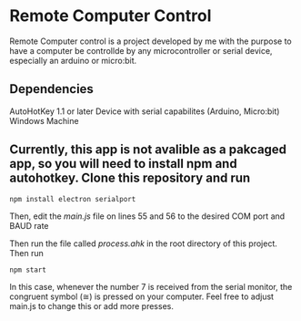 # Remote Computer Control

Remote Computer control is a project developed by me with the purpose to have a computer be controllde by any microcontroller or serial device, especially an arduino or micro:bit. 

## Dependencies

AutoHotKey 1.1 or later
Device with serial capabilites (Arduino, Micro:bit)
Windows Machine

## Currently, this app is not avalible as a pakcaged app, so you will need to install npm and autohotkey. Clone this repository and run 
```shell
npm install electron serialport
```
Then, edit the *main.js* file on lines 55 and 56 to the desired COM port and BAUD rate


Then run the file called *process.ahk* in the root directory of this project. 
Then run 
```shell
npm start
```

In this case, whenever the number 7 is received from the serial monitor, the congruent symbol (≅) is pressed on your computer. Feel free to adjust main.js to change this or add more presses.